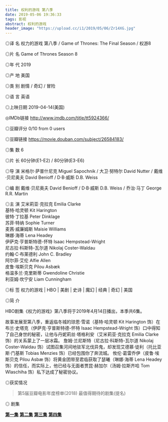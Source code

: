```yaml
---
title: 权利的游戏 第八季
date: 2019-05-06 19:36:33
tags: 影视
abstract: 权利的游戏
header_image: "https://upload.cc/i1/2019/05/06/Zr14XG.jpg"
---
```



◎译    名  权力的游戏 第八季 / Game of Thrones: The Final Season / 权游8

◎片    名  Game of Thrones Season 8

◎年    代  2019

◎产    地  美国

◎类    别  剧情 / 奇幻 / 冒险

◎语    言  英语

◎上映日期  2019-04-14(美国)

◎IMDb链接  http://www.imdb.com/title/tt5924366/ 

◎豆瓣评分  0/10 from 0 users

◎豆瓣链接  https://movie.douban.com/subject/26584183/ 

◎集    数  6

◎片    长  60分钟(E1-E2) / 80分钟(E3-E6)

◎导    演  米格尔·萨普什尼克 Miguel Sapochnik / 大卫·努特尔 David Nutter / 戴维·贝尼奥夫 David Benioff / D·B·威斯 D.B. Weiss

◎编    剧  戴维·贝尼奥夫 David Benioff / D·B·威斯 D.B. Weiss / 乔治·马丁 George R.R. Martin

◎主    演  艾米莉亚·克拉克 Emilia Clarke<br>				基特·哈灵顿 Kit Harington<br>
				彼特·丁拉基 Peter Dinklage<br>
				苏菲·特纳 Sophie Turner<br>
				麦茜·威廉姆斯 Maisie Williams<br>
				琳娜·海蒂 Lena Headey<br>
				伊萨克·亨普斯特德-怀特 Isaac Hempstead-Wright<br>
				尼古拉·科斯特-瓦尔道 Nikolaj Coster-Waldau<br>
				约翰·C·布莱德利 John C. Bradley<br>
				阿尔菲·艾伦 Alfie Allen<br>
				皮鲁·埃斯贝克 Pilou Asbæk<br>
				格温多兰·克里斯蒂 Gwendoline Christie<br>
				利亚姆·坎宁安 Liam Cunningham<br>

◎标    签  权力的游戏 | HBO | 美剧 | 史诗 | 魔幻 | 经典 | 奇幻 | 美国

◎简    介

HBO剧集《权力的游戏》第八季将于2019年4月14日播出，本季共6集。

故事发展至第八季，重返临冬城的琼恩·雪诺（基特·哈灵顿 Kit Harington 饰）在布兰·史塔克（伊萨克·亨普斯特德-怀特 Isaac Hempstead-Wright 饰）口中得知了自己身世的秘密，让他与丹妮莉丝·塔格利安（艾米莉亚·克拉克 Emilia Clarke 饰）的关系蒙上了一层冰霜。
詹姆·兰尼斯特（尼古拉·科斯特-瓦尔道 Nikolaj Coster-Waldau 饰）试图召集河间地驻军北伐异鬼，却发现艾德慕·徒利（托比亚斯·门基斯 Tobias Menzies 饰）已经包围你了奔流城。
攸伦·葛雷乔伊（皮鲁·埃斯贝克 Pilou Asbæ 饰）将黄金团带至君临获取了瑟曦（琳娜·海蒂 Lena Headey 饰）的信任，而实际上，他已经与无面者贾昆·赫加尔（汤姆·拉斯齐哈 Tom Wlaschiha 饰）私下达成了秘密协议。

◎获奖情况

  >第5届豆瓣电影年度榜单(2018)
  >最值得期待的剧集(提名)

◎ 剧集

**[第一集](http://www.royonedrive.tk/A:/外语学/美帝/电视剧/权利的游戏/第八季/qldyx.s08e01/S08E01HD修正中英双字.mp4?action=share)**
**[第二集](http://www.royonedrive.tk/A:/外语学/美帝/电视剧/权利的游戏/第八季/权力dyx.S08E02/S08E02未删减HD中英双字.mp4?action=share)**
**[第三集](http://www.royonedrive.tk/A:/外语学/美帝/电视剧/权利的游戏/第八季/权力的游戏第八季第3集未删减版.Game.of.Thrones.Season.8.E03.2019.UNCUT.HD1080P.X264.AAC.English.CHS-ENG.mp4.torrent.mp4?action=share)**
**[第四集](http://www.royonedrive.tk/A:/外语学/美帝/电视剧/权利的游戏/第八季/权力的游戏第八季第4集未删减版.Game.of.Thrones.Season.8.E04.2019.UNCUT.HD1080P.X264.AAC.English.CHS-ENG.mp4?action=share)** 

